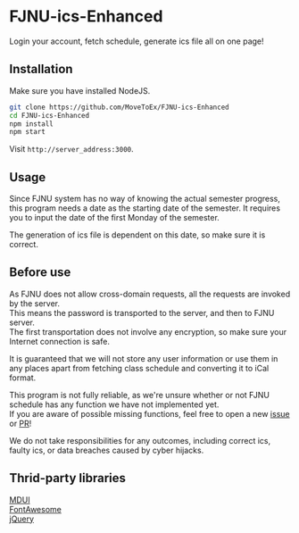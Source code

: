 # FJNU-ics-Enhanced

Login your account, fetch schedule, generate ics file all on one page!

## Installation

Make sure you have installed NodeJS.

```sh
git clone https://github.com/MoveToEx/FJNU-ics-Enhanced
cd FJNU-ics-Enhanced
npm install
npm start
```

Visit `http://server_address:3000`.  

## Usage

Since FJNU system has no way of knowing the actual semester progress, this program needs a date as the starting date of the semester. It requires you to input the date of the first Monday of the semester.  

The generation of ics file is dependent on this date, so make sure it is correct.  

## Before use

As FJNU does not allow cross-domain requests, all the requests are invoked by the server.  
This means the password is transported to the server, and then to FJNU server.  
The first transportation does not involve any encryption, so make sure your Internet connection is safe.

It is guaranteed that we will not store any user information or use them in any places apart from fetching class schedule and converting it to iCal format.  

This program is not fully reliable, as we're unsure whether or not FJNU schedule has any function we have not implemented yet.  
If you are aware of possible missing functions, feel free to open a new [issue](/issues) or [PR](/pulls)!

We do not take responsibilities for any outcomes, including correct ics, faulty ics, or data breaches caused by cyber hijacks.  

## Thrid-party libraries

[MDUI](https://mdui.org/)  
[FontAwesome](https://fontawesome.dashgame.com/)  
[jQuery](https://jquery.com/)  